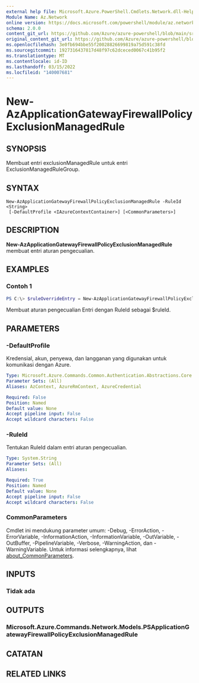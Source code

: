 ```yaml
---
external help file: Microsoft.Azure.PowerShell.Cmdlets.Network.dll-Help.xml
Module Name: Az.Network
online version: https://docs.microsoft.com/powershell/module/az.network/new-azapplicationgatewayfirewallpolicyexclusionmanagedrule
schema: 2.0.0
content_git_url: https://github.com/Azure/azure-powershell/blob/main/src/Network/Network/help/New-AzApplicationGatewayFirewallPolicyExclusionManagedRule.md
original_content_git_url: https://github.com/Azure/azure-powershell/blob/main/src/Network/Network/help/New-AzApplicationGatewayFirewallPolicyExclusionManagedRule.md
ms.openlocfilehash: 3e0fb694bbe55f20028826699819a75d591c38fd
ms.sourcegitcommit: 1927316437817d48f97c62dceced0067c41b95f2
ms.translationtype: MT
ms.contentlocale: id-ID
ms.lasthandoff: 03/15/2022
ms.locfileid: "140007681"
---
```

# New-AzApplicationGatewayFirewallPolicyExclusionManagedRule

## SYNOPSIS
Membuat entri exclusionManagedRule untuk entri ExclusionManagedRuleGroup.

## SYNTAX

```
New-AzApplicationGatewayFirewallPolicyExclusionManagedRule -RuleId <String>
 [-DefaultProfile <IAzureContextContainer>] [<CommonParameters>]
```

## DESCRIPTION
**New-AzApplicationGatewayFirewallPolicyExclusionManagedRule** membuat entri aturan pengecualian.

## EXAMPLES

### Contoh 1
```powershell
PS C:\> $ruleOverrideEntry = New-AzApplicationGatewayFirewallPolicyExclusionManagedRule -RuleId $ruleId
```

Membuat aturan pengecualian Entri dengan RuleId sebagai $ruleId.

## PARAMETERS

### -DefaultProfile
Kredensial, akun, penyewa, dan langganan yang digunakan untuk komunikasi dengan Azure.

```yaml
Type: Microsoft.Azure.Commands.Common.Authentication.Abstractions.Core.IAzureContextContainer
Parameter Sets: (All)
Aliases: AzContext, AzureRmContext, AzureCredential

Required: False
Position: Named
Default value: None
Accept pipeline input: False
Accept wildcard characters: False
```

### -RuleId
Tentukan RuleId dalam entri aturan pengecualian.

```yaml
Type: System.String
Parameter Sets: (All)
Aliases:

Required: True
Position: Named
Default value: None
Accept pipeline input: False
Accept wildcard characters: False
```

### CommonParameters
Cmdlet ini mendukung parameter umum: -Debug, -ErrorAction, -ErrorVariable, -InformationAction, -InformationVariable, -OutVariable, -OutBuffer, -PipelineVariable, -Verbose, -WarningAction, dan -WarningVariable. Untuk informasi selengkapnya, lihat [about_CommonParameters](http://go.microsoft.com/fwlink/?LinkID=113216).

## INPUTS

### Tidak ada

## OUTPUTS

### Microsoft.Azure.Commands.Network.Models.PSApplicationGatewayFirewallPolicyExclusionManagedRule

## CATATAN

## RELATED LINKS
